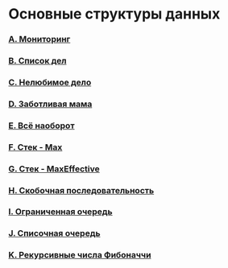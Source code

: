 # Основные структуры данных

### [A. Мониторинг](https://github.com/bitbybit/algorithms/blob/main/data_types/monitoring/)

### [B. Список дел](https://github.com/bitbybit/algorithms/blob/main/data_types/todo_list/)

### [C. Нелюбимое дело](https://github.com/bitbybit/algorithms/blob/main/data_types/unfavourite_business/)

### [D. Заботливая мама](https://github.com/bitbybit/algorithms/blob/main/data_types/caring_mom/)

### [E. Всё наоборот](https://github.com/bitbybit/algorithms/blob/main/data_types/other_way_around/)

### [F. Стек - Max](https://github.com/bitbybit/algorithms/blob/main/data_types/stack_max/)

### [G. Стек - MaxEffective](https://github.com/bitbybit/algorithms/blob/main/data_types/stack_max_effective/)

### [H. Скобочная последовательность](https://github.com/bitbybit/algorithms/blob/main/data_types/bracket_sequence/)

### [I. Ограниченная очередь](https://github.com/bitbybit/algorithms/blob/main/data_types/limited_queue/)

### [J. Списочная очередь](https://github.com/bitbybit/algorithms/blob/main/data_types/list_queue/)

### [K. Рекурсивные числа Фибоначчи](https://github.com/bitbybit/algorithms/blob/main/data_types/recursive_fibonacci_numbers/)
